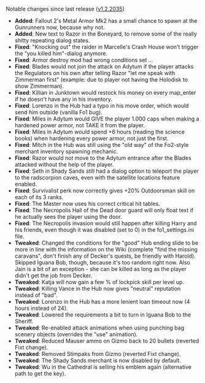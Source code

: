 Notable changes since last release ([v1.2.2035](https://github.com/rotators/Fo1in2/releases/tag/v1.2.2035))
- **Added**: Fallout 2's Metal Armor Mk2 has a small chance to spawn at the Gunrunners now, because why not.
- **Added**: New text to Razor in the Boneyard, to remove some of the really shitty repeating dialog states.
- **Fixed**: "Knocking out" the raider in Marcelle's Crash House won't trigger the "you killed him"-dialog anymore.
- **Fixed**: Armor destroy mod had wrong conditions set ...
- **Fixed**: Blades would not join the attack on Adytum if the player attacks the Regulators on his own after telling Razor "let me speak with Zimmerman first" (example: due to player not having the Holodisk to show Zimmerman).
- **Fixed**: Killian in Junktown would restock his money on every map_enter if he doesn't have any in his inventory.
- **Fixed**: Lorenzo in the Hub had a typo in his move order, which would send him outside (vanilla Fo1 bug).
- **Fixed**: Miles in Adytum would GIVE the player 1.000 caps when making a hardened power armor, not TAKE it from the player.
- **Fixed**: Miles in Adytum would spend +6 hours (reading the science books) when hardening every power armor, not just the first.
- **Fixed**: Mitch in the Hub was still using the "old way" of the Fo2-style merchant inventory spawning mechanic.
- **Fixed**: Razor would not move to the Adytum entrance after the Blades attacked without the help of the player.
- **Fixed**: Seth in Shady Sands still had a dialog option to teleport the player to the radscorpion caves, even with the satellite locations feature enabled.
- **Fixed**: Survivalist perk now correctly gives +20% Outdoorsman skill on each of its 3 ranks.
- **Fixed**: The Master now uses his correct critical hit tables.
- **Fixed**: The Necropolis Hall of the Dead door guard will only float text if he actually sees the player using the door.
- **Fixed**: The Necropolis invasion would still happen after killing Harry and his friends, even though it was disabled (set to 0) in the fo1_settings.ini file.
- **Tweaked**: Changed the conditions for the "good" Hub ending slide to be more in line with the information on the Wiki (complete "find the missing caravans", don't finish any of Decker's quests, be friendly with Harold). Skipped Iguana Bob, though, because it's too random right now. Also Jain is a bit of an exception - she can be killed as long as the player didn't get the job from Decker.
- **Tweaked**: Katja will now gain a few % of lockpick skill per level up.
- **Tweaked**: Killing Vance in the Hub now gives "neutral" reputation instead of "bad".
- **Tweaked**: Lorenzo in the Hub has a more lenient loan timeout now (4 hours instead of 24).
- **Tweaked**: Lowered the requirements a bit to turn in Iguana Bob to the Sheriff.
- **Tweaked**: Re-enabled attack animations when using punching bag scenery objects (overrides the "use" animation).
- **Tweaked**: Reduced Mauser ammo on Gizmo back to 20 bullets (reverted Fixt change).
- **Tweaked**: Removed Stimpaks from Gizmo (reverted Fixt change).
- **Tweaked**: The Shady Sands merchant is now disabled by default.
- **Tweaked**: Wu in the Cathedral is selling his emblem again (alternative path to get the key).
